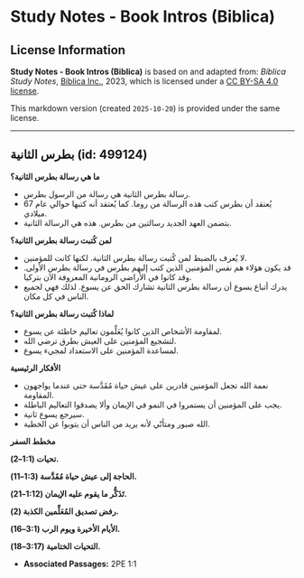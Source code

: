 # Study Notes - Book Intros (Biblica)

## License Information

**Study Notes - Book Intros (Biblica)** is based on and adapted from: _Biblica Study Notes_, [Biblica Inc.](https://www.biblica.com/), 2023, which is licensed under a [CC BY-SA 4.0 license](https://creativecommons.org/licenses/by-sa/4.0/legalcode.en).

This markdown version (created `2025-10-20`) is provided under the same license.



--------------------------------

## بطرس الثانية (id: 499124)

**ما هي رسالة بطرس الثانية؟**

* رسالة بطرس الثانية هي رسالة من الرسول بطرس.
* يُعتقد أن بطرس كتب هذه الرسالة من روما. كما يُعتقد أنه كتبها حوالي عام 67 ميلادي.
* يتضمن العهد الجديد رسالتين من بطرس. هذه هي الرسالة الثانية.

**لمن كُتبت رسالة بطرس الثانية؟**

* لا يُعرف بالضبط لمن كُتبت رسالة بطرس الثانية. لكنها كانت للمؤمنين.
* قد يكون هؤلاء هم نفس المؤمنين الذين كتب إليهم بطرس في رسالة بطرس الأولى. وقد كانوا في الأراضي الرومانية المعروفة الآن بتركيا.
* يدرك أتباع يسوع أن رسالة بطرس الثانية تشارك الحق عن يسوع. لذلك فهي لجميع الناس في كل مكان.

**لماذا كُتبت رسالة بطرس الثانية؟**

* لمقاومة الأشخاص الذين كانوا يُعَلِّمون تعاليم خاطئة عن يسوع.
* لتشجيع المؤمنين على العيش بطرق ترضي الله.
* لمساعدة المؤمنين على الاستعداد لمجيء يسوع.

**الأفكار الرئيسية**

* نعمة الله تجعل المؤمنين قادرين على عيش حياة مُقَدَّسة حتى عندما يواجهون المقاومة.
* يجب على المؤمنين أن يستمروا في النمو في الإيمان وألا يصدقوا التعاليم الباطلة.
* سيرجع يسوع ثانية.
* الله صبور ومتأنّي لأنه يريد من الناس أن يتوبوا عن الخطية.

**مخطط السفر**

**تحيات (1:1–2\).**

**الحاجة إلى عيش حياة مُقَدَّسة (1:3–11\).**

**تَذَكُّر ما يقوم عليه الإيمان (1:12–21\).**

**رفض تصديق المُعَلِّمين الكذبة (2\).**

**الأيام الأخيرة ويوم الرب (3:1–16\).**

**التحيات الختامية (3:17–18\).**

* **Associated Passages:** 2PE 1:1

